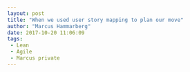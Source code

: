```yaml
---
layout: post
title: "When we used user story mapping to plan our move"
author: "Marcus Hammarberg"
date: 2017-10-20 11:06:09
tags:
 - Lean
 - Agile
 - Marcus private
---
```


<a name='more'></a>

